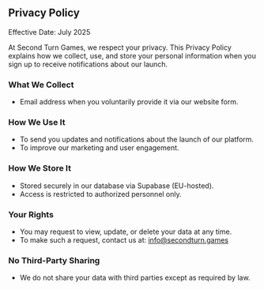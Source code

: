 ## Privacy Policy

Effective Date: July 2025

At Second Turn Games, we respect your privacy. This Privacy Policy explains how we collect, use, and store your personal information when you sign up to receive notifications about our launch.

### What We Collect

- Email address when you voluntarily provide it via our website form.

### How We Use It

- To send you updates and notifications about the launch of our platform.
- To improve our marketing and user engagement.

### How We Store It

- Stored securely in our database via Supabase (EU-hosted).
- Access is restricted to authorized personnel only.

### Your Rights

- You may request to view, update, or delete your data at any time.
- To make such a request, contact us at: info@secondturn.games

### No Third-Party Sharing

- We do not share your data with third parties except as required by law.
